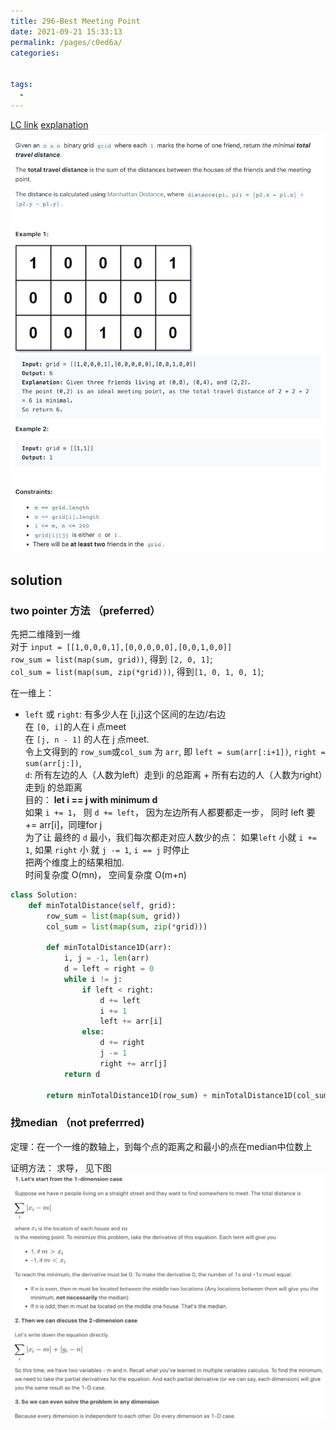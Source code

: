 ```yaml
---
title: 296-Best Meeting Point
date: 2021-09-21 15:33:13
permalink: /pages/c0ed6a/
categories:
  

tags:
  - 
---
```

[LC link](https://leetcode.com/problems/best-meeting-point/)
[explanation](https://leetcode-cn.com/problems/best-meeting-point/solution/zui-jia-de-peng-tou-di-dian-by-leetcode/)
![](https://raw.githubusercontent.com/emmableu/image/master/296-0.png)

## solution

### two pointer 方法 （preferred）
先把二维降到一维   
对于 `input = [[1,0,0,0,1],[0,0,0,0,0],[0,0,1,0,0]]`   
`row_sum = list(map(sum, grid))`,  得到 `[2, 0, 1]`;  
`col_sum = list(map(sum, zip(*grid)))`, 得到`[1, 0, 1, 0, 1]`;  

在一维上：
- `left` 或 `right`: 有多少人在 [i,j]这个区间的左边/右边  
在 `[0, i]`的人在 i 点meet  
在 `[j, n - 1]` 的人在 j 点meet.  
令上文得到的 `row_sum`或`col_sum` 为 `arr`, 即 `left = sum(arr[:i+1])`, `right = sum(arr[j:])`,  
`d`: 所有左边的人（人数为left）走到i 的总距离 +  所有右边的人（人数为right）走到j 的总距离   
目的： **let i == j with minimum d**    
如果 `i += 1`， 则 `d += left`， 因为左边所有人都要都走一步， 同时 left 要 += arr[i]，同理for j    
为了让 最终的 `d` 最小，我们每次都走对应人数少的点： 如果`left` 小就 `i += 1`, 如果 `right` 小 就 `j -= 1`, `i == j` 时停止  
把两个维度上的结果相加.   
时间复杂度 O(mn)， 空间复杂度 O(m+n)   
```python
class Solution:
    def minTotalDistance(self, grid):
        row_sum = list(map(sum, grid))
        col_sum = list(map(sum, zip(*grid)))

        def minTotalDistance1D(arr):
            i, j = -1, len(arr)
            d = left = right = 0
            while i != j:
                if left < right:
                    d += left
                    i += 1
                    left += arr[i]
                else:
                    d += right
                    j -= 1
                    right += arr[j]
            return d

        return minTotalDistance1D(row_sum) + minTotalDistance1D(col_sum)
```

### 找median （not preferrred)
定理：在一个一维的数轴上，到每个点的距离之和最小的点在median中位数上

证明方法： 求导， 见下图
![](https://raw.githubusercontent.com/emmableu/image/master/296-1.png)
